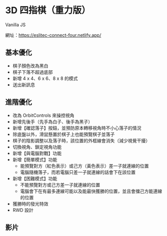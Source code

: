 # 3D 四指棋（重力版）

Vanilla JS

網址：https://eslitec-connect-four.netlify.app/

## 基本優化

- 棋子顏色改為黑白
- 棋子下落不超過底部
- 新增 4 x 4、6 x 6、8 x 8 的模式
- 送出新訊息

## 進階優化

- 改為 OrbitControls 來操控視角
- 新增先後手（先手為白子、後手為黑子）
- 新增【確認落子】按鈕，並預防原本轉移視角時不小心落子的情況
- 除底盤以外，滑鼠懸置於棋子上也能預覽棋子並落子
- 棋子的陰影調整以及落子時，該位置的外框線會消失（減少視覺干擾）
- 切換視角、鎖定視角功能
- 新增【與電腦對戰】功能
- 新增【簡單模式】功能
  - 能預覽對方（紅色表示）或己方（黃色表示）差一子就連線的位置
  - 電腦隨機落子，而若電腦只差一子就連線的話會下在該位置
- 新增【困難模式】功能
  - 不能預覽對方或己方差一子就連線的位置
  - 電腦會下在有最多連線可能以及能最快獲勝的位置，並且會擋己方能連線的位置
- 獲勝時的發光特效
- RWD 設計

## 影片

<!-- [![eslitec-line-oa](./eslitec-line-oa.png)](https://drive.google.com/file/d/1UP0_OeeeJhnvVffxeP28A7uDVzYJ-nNF/view?usp=drive_link) -->
